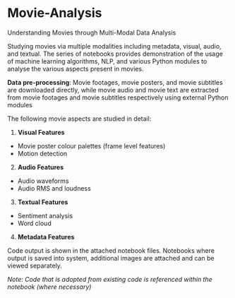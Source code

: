 # Movie-Analysis
Understanding Movies through Multi-Modal Data Analysis

Studying movies via multiple modalities including metadata, visual, audio, and textual. The series of
notebooks provides demonstration of the usage of machine learning algorithms, NLP, and various 
Python modules to analyse the various aspects present in movies.

**Data pre-processing**: Movie footages, movie posters, and movie subtitles are downloaded directly, while 
movie audio and movie text are extracted from movie footages and movie subtitles respectively using 
external Python modules

The following movie aspects are studied in detail:

1) **Visual Features**
- Movie poster colour palettes (frame level features)
- Motion detection

2) **Audio Features**
- Audio waveforms
- Audio RMS and loudness

3) **Textual Features**
- Sentiment analysis 
- Word cloud

4) **Metadata Features**

Code output is shown in the attached notebook files. Notebooks where output is saved into system, 
additional images are attached and can be viewed separately.

*Note: Code that is adopted from existing code is referenced within the notebook (where
necessary)*
